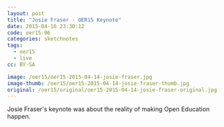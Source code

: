 ```yaml
---
layout: post
title: "Josie Fraser - OER15 Keynote"
date: 2015-04-16 23:30:12
code: oer15-06
categories: sketchnotes
tags:
  - oer15
  - live
cc: BY-SA

image: /oer15/oer15-2015-04-14-josie-fraser.jpg
image-thumb: /oer15/oer15-2015-04-14-josie-fraser-thumb.jpg
original: /oer15/original/oer15-2015-04-14-josie-fraser-original.jpg
---
```


Josie Fraser's keynote was about the reality of making Open Education happen.
